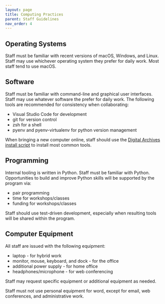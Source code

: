 ```yaml
---
layout: page
title: Computing Practices
parent: Staff Guidelines
nav_order: 4
---
```


## Operating Systems

Staff must be familiar with recent versions of macOS, Windows, and Linux.
Staff may use whichever operating system they prefer for daily work.
Most staff tend to use macOS.

## Software

Staff must be familiar with command-line and graphical user interfaces.
Staff may use whatever software the prefer for daily work.
The following tools are recommended for consistency when collaborating:

* Visual Studio Code for development
* git for version control
* zsh for a shell
* pyenv and pyenv-virtualenv for python version management

When bringing a new computer online, staff should use the [Digital Archives install script](https://github.com/NYPL/digarch_scripts/blob/main/digiarch-software-script) to install most common tools.

## Programming

Internal tooling is written in Python.
Staff must be familiar with Python.
Opportunities to build and improve Python skills will be supported by the program via:

* pair programming
* time for workshops/classes
* funding for workshops/classes

Staff should use test-driven development, especially when resulting tools will be shared within the program.

## Computer Equipment

All staff are issued with the following equipment:

* laptop - for hybrid work
* monitor, mouse, keyboard, and dock - for the office
* additional power supply - for home office
* headphones/microphone - for web conferencing

Staff may request specific equipment or additional equipment as needed.

Staff must not use personal equipment for word, except for email, web conferences, and administrative work.
